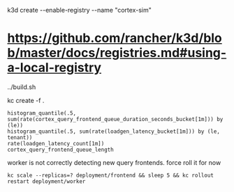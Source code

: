 k3d create --enable-registry --name "cortex-sim"

# https://github.com/rancher/k3d/blob/master/docs/registries.md#using-a-local-registry
../build.sh

kc create -f .

```
histogram_quantile(.5, sum(rate(cortex_query_frontend_queue_duration_seconds_bucket[1m])) by (le))
histogram_quantile(.5, sum(rate(loadgen_latency_bucket[1m])) by (le, tenant))
rate(loadgen_latency_count[1m])
cortex_query_frontend_queue_length
```

worker is not correctly detecting new query frontends.  force roll it for now
```
kc scale --replicas=? deployment/frontend && sleep 5 && kc rollout restart deployment/worker
```